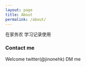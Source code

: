 ```yaml
---
layout: page
title: About
permalink: /about/
---
```


在家务农
学习记录使用

### Contact me

Welcome twitter(@jinonehk) DM me

